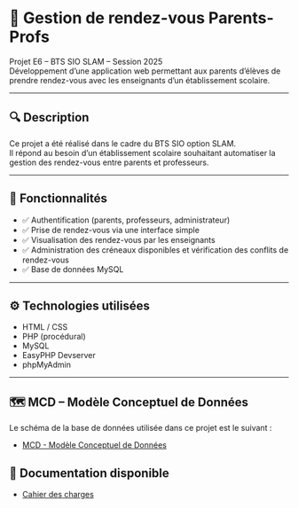 # 📅 Gestion de rendez-vous Parents-Profs

Projet E6 – BTS SIO SLAM – Session 2025  
Développement d’une application web permettant aux parents d’élèves de prendre rendez-vous avec les enseignants d’un établissement scolaire.

---

## 🔍 Description

Ce projet a été réalisé dans le cadre du BTS SIO option SLAM.  
Il répond au besoin d’un établissement scolaire souhaitant automatiser la gestion des rendez-vous entre parents et professeurs.

---

## 🧠 Fonctionnalités

- ✅ Authentification (parents, professeurs, administrateur)
- ✅ Prise de rendez-vous via une interface simple
- ✅ Visualisation des rendez-vous par les enseignants
- ✅ Administration des créneaux disponibles et vérification des conflits de rendez-vous
- ✅ Base de données MySQL

---

## ⚙️ Technologies utilisées

- HTML / CSS
- PHP (procédural)
- MySQL
- EasyPHP Devserver
- phpMyAdmin

---
## 🗺️ MCD – Modèle Conceptuel de Données

Le schéma de la base de données utilisée dans ce projet est le suivant :

- [MCD - Modèle Conceptuel de Données](./doc/mcd.png)


## 📄 Documentation disponible

- [Cahier des charges](./doc/Cahier%20des%20charges.pdf)
